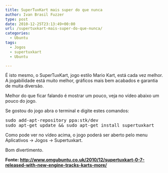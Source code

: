 ```yaml
---
title: SuperTuxKart mais super do que nunca
author: Ivan Brasil Fuzzer
type: post
date: 2010-12-25T23:13:49+00:00
url: /supertuxkart-mais-super-do-que-nunca/
categories:
  - Ubuntu
tags:
  - Jogos
  - supertuxkart
  - Ubuntu

---
```

É isto mesmo, o SuperTuxKart, jogo estilo Mario Kart, está cada vez melhor. A jogabilidade está muito melhor, gráficos mais bem acabados e garantia de muita diversão.

Melhor do que ficar falando é mostrar um pouco, veja no vídeo abaixo um pouco do jogo.

<center>
</center>

Se gostou do jogo abra o terminal e digite estes comandos:

<pre class="brush:shell">sudo add-apt-repository ppa:stk/dev
sudo apt-get update && sudo apt-get install supertuxkart</pre>

Como pode ver no vídeo acima, o jogo poderá ser aberto pelo menu Aplicativos -> Jogos -> Supertuxkart.

Bom divertimento.

**Fonte: <http://www.omgubuntu.co.uk/2010/12/supertuxkart-0-7-released-with-new-engine-tracks-karts-more/>**